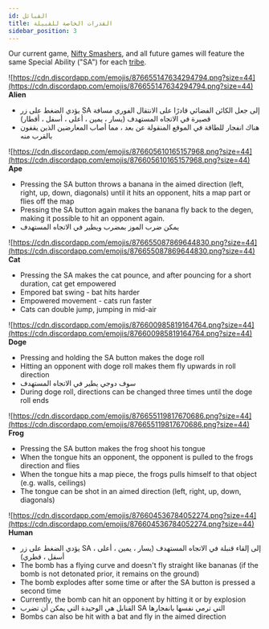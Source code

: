 ```yaml
---
id: القبائل
title: القدرات الخاصة للقبيلة
sidebar_position: 3
---
```


Our current game, [Nifty Smashers](https://docs.niftyleague.com/overview/games/nifty-smashers), and all future games will feature the same Special Ability ("SA") for each [tribe](http://localhost:3000/overview/degens/tribes).

![https://cdn.discordapp.com/emojis/876655147634294794.png?size=44](https://cdn.discordapp.com/emojis/876655147634294794.png?size=44) **Alien**

- يؤدي الضغط على زر SA إلى جعل الكائن الفضائي قادرًا على الانتقال الفوري مسافة قصيرة في الاتجاه المستهدف (يسار ، يمين ، أعلى ، أسفل ، أقطار)
- هناك انفجار للطاقة في الموقع المنقولة عن بعد ، مما أصاب المعارضين الذين يقفون بالقرب منه

![https://cdn.discordapp.com/emojis/876605610165157968.png?size=44](https://cdn.discordapp.com/emojis/876605610165157968.png?size=44) **Ape**

- Pressing the SA button throws a banana in the aimed direction (left, right, up, down, diagonals) until it hits an opponent, hits a map part or flies off the map
- Pressing the SA button again makes the banana fly back to the degen, making it possible to hit an opponent again.
- يمكن ضرب الموز بمضرب ويطير في الاتجاه المستهدف

![https://cdn.discordapp.com/emojis/876655087869644830.png?size=44](https://cdn.discordapp.com/emojis/876655087869644830.png?size=44) **Cat**

- Pressing the SA makes the cat pounce, and after pouncing for a short duration, cat get empowered
- Empored bat swing - bat hits harder
- Empowered movement - cats run faster
- Cats can double jump, jumping in mid-air

![https://cdn.discordapp.com/emojis/876600985819164764.png?size=44](https://cdn.discordapp.com/emojis/876600985819164764.png?size=44) **Doge**

- Pressing and holding the SA button makes the doge roll
- Hitting an opponent with doge roll makes them fly upwards in roll direction
- سوف دوجي يطير في الاتجاه المستهدف
- During doge roll, directions can be changed three times until the doge roll ends

![https://cdn.discordapp.com/emojis/876655119817670686.png?size=44](https://cdn.discordapp.com/emojis/876655119817670686.png?size=44) **Frog**

- Pressing the SA button makes the frog shoot his tongue
- When the tongue hits an opponent, the opponent is pulled to the frogs direction and flies
- When the tongue hits a map piece, the frogs pulls himself to that object (e.g. walls, ceilings)
- The tongue can be shot in an aimed direction (left, right, up, down, diagonals)

![https://cdn.discordapp.com/emojis/876604536784052274.png?size=44](https://cdn.discordapp.com/emojis/876604536784052274.png?size=44) **Human**

- يؤدي الضغط على زر SA إلى إلقاء قنبلة في الاتجاه المستهدف (يسار ، يمين ، أعلى ، أسفل ، قطري)
- The bomb has a flying curve and doesn't fly straight like bananas (if the bomb is not detonated prior, it remains on the ground)
- The bomb explodes after some time or after the SA button is pressed a second time
- Currently, the bomb can hit an opponent by hitting it or by explosion
- القنابل هي الوحيدة التي يمكن أن تضرب SA التي ترمي نفسها بانفجارها
- Bombs can also be hit with a bat and fly in the aimed direction
